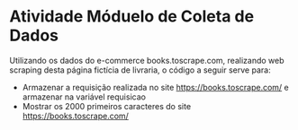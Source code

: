 # Atividade Móduelo de Coleta de Dados
Utilizando os dados do e-commerce books.toscrape.com, realizando web scraping desta página fictícia de livraria, o código a seguir serve para:

* Armazenar a requisição realizada no site https://books.toscrape.com/ e armazenar na variável requisicao
* Mostrar os 2000 primeiros caracteres do site https://books.toscrape.com/
